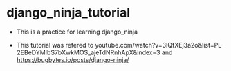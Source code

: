# django_ninja_tutorial
  - This is a practice for learning django_ninja
  
  - This tutorial was refered to 
    youtube.com/watch?v=3IQfXEj3a2o&list=PL-2EBeDYMIbS7bXwkMOS_ajeTdNRnhApX&index=3
    and https://bugbytes.io/posts/django-ninja/
